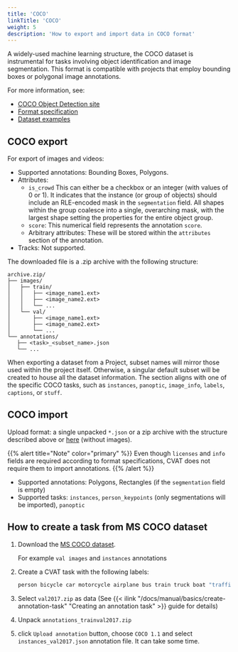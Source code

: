 ```yaml
---
title: 'COCO'
linkTitle: 'COCO'
weight: 5
description: 'How to export and import data in COCO format'
---
```


A widely-used machine learning structure, the COCO dataset is instrumental
for tasks involving object identification and image segmentation.
This format is compatible with projects that employ bounding boxes or
polygonal image annotations.

For more information, see:

- [COCO Object Detection site](http://cocodataset.org/#format-data)
- [Format specification](https://open-edge-platform.github.io/datumaro/stable/docs/data-formats/formats/coco.html)
- [Dataset examples](https://github.com/cvat-ai/datumaro/tree/v0.3/tests/assets/coco_dataset)

## COCO export

For export of images and videos:

- Supported annotations: Bounding Boxes, Polygons.
- Attributes:
  - `is_crowd` This can either be a checkbox or an integer
    (with values of 0 or 1). It indicates that the instance
    (or group of objects) should include an RLE-encoded mask in the `segmentation` field.
    All shapes within the group coalesce into a single, overarching mask,
    with the largest shape setting the properties for the entire object group.
  - `score`: This numerical field represents the annotation `score`.
  - Arbitrary attributes: These will be stored within the `attributes`
    section of the annotation.
- Tracks: Not supported.

The downloaded file is a .zip archive with the following structure:

```
archive.zip/
├── images/
│   ├── train/
│   │   ├── <image_name1.ext>
│   │   ├── <image_name2.ext>
│   │   └── ...
│   └── val/
│       ├── <image_name1.ext>
│       ├── <image_name2.ext>
│       └── ...
└── annotations/
   ├── <task>_<subset_name>.json
   └── ...
```

When exporting a dataset from a Project, subset names will mirror those used within the project itself.
Otherwise, a singular default subset will be created to house all the dataset information.
The <task> section aligns with one of the specific COCO tasks,
such as `instances`, `panoptic`, `image_info`, `labels`, `captions`, or `stuff`.

## COCO import

Upload format: a single unpacked `*.json` or a zip archive with the structure described above or
[here](https://open-edge-platform.github.io/datumaro/latest/docs/data-formats/formats/coco.html#import-coco-dataset)
(without images).

{{% alert title="Note" color="primary" %}}
Even though `licenses` and `info` fields are required according to format specifications,
CVAT does not require them to import annotations.
{{% /alert %}}

- Supported annotations: Polygons, Rectangles (if the `segmentation` field is empty)
- Supported tasks: `instances`, `person_keypoints` (only segmentations will be imported), `panoptic`

## How to create a task from MS COCO dataset

1. Download the [MS COCO dataset](https://open-edge-platform.github.io/datumaro/latest/docs/data-formats/formats/coco.html#import-coco-dataset).

   For example `val images` and `instances` annotations

2. Create a CVAT task with the following labels:

   ```bash
   person bicycle car motorcycle airplane bus train truck boat "traffic light" "fire hydrant" "stop sign" "parking meter" bench bird cat dog horse sheep cow elephant bear zebra giraffe backpack umbrella handbag tie suitcase frisbee skis snowboard "sports ball" kite "baseball bat" "baseball glove" skateboard surfboard "tennis racket" bottle "wine glass" cup fork knife spoon bowl banana apple sandwich orange broccoli carrot "hot dog" pizza donut cake chair couch "potted plant" bed "dining table" toilet tv laptop mouse remote keyboard "cell phone" microwave oven toaster sink refrigerator book clock vase scissors "teddy bear" "hair drier" toothbrush
   ```

3. Select `val2017.zip` as data
   (See {{< ilink "/docs/manual/basics/create-annotation-task" "Creating an annotation task" >}}
   guide for details)

4. Unpack `annotations_trainval2017.zip`

5. click `Upload annotation` button,
   choose `COCO 1.1` and select `instances_val2017.json`
   annotation file. It can take some time.
